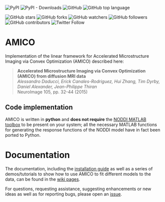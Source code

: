![PyPI](https://img.shields.io/pypi/v/dmri-amico)
![PyPI - Downloads](https://img.shields.io/pypi/dm/dmri-amico)
![GitHub](https://img.shields.io/github/license/daducci/AMICO)
![GitHub top language](https://img.shields.io/github/languages/top/daducci/amico)

![GitHub stars](https://img.shields.io/github/stars/daducci/AMICO?style=social)
![GitHub forks](https://img.shields.io/github/forks/daducci/AMICO?style=social)
![GitHub watchers](https://img.shields.io/github/watchers/daducci/AMICO?style=social)
![GitHub followers](https://img.shields.io/github/followers/daducci?style=social)
![GitHub contributors](https://img.shields.io/github/contributors-anon/daducci/AMICO?style=social)
![Twitter Follow](https://img.shields.io/twitter/follow/ADaducci?style=social)

# AMICO

Implementation of the linear framework for Accelerated Microstructure Imaging via Convex Optimization (AMICO) described here:

> **Accelerated Microstructure Imaging via Convex Optimization (AMICO) from diffusion MRI data**  
> *Alessandro Daducci, Erick Canales-Rodriguez, Hui Zhang, Tim Dyrby, Daniel Alexander, Jean-Philippe Thiran*  
> NeuroImage 105, pp. 32-44 (2015)

## Code implementation

AMICO is written in **python** and **does not require** the [NODDI MATLAB toolbox](http://mig.cs.ucl.ac.uk/index.php?n=Download.NODDI) to be present on your system; all the necessary MATLAB functions for generating the response functions of the NODDI model have in fact been ported to Python.

# Documentation

The documentation, including the [installation guide](https://github.com/daducci/AMICO/wiki/Installation) as well as a series of demos/tutorials to show how to use AMICO to fit different models to the data, can be found in the [wiki pages](https://github.com/daducci/AMICO/wiki/Home).

For questions, requesting assistance, suggesting enhancements or new ideas as well as for reporting bugs, please open an [issue](https://github.com/daducci/AMICO/issues).
